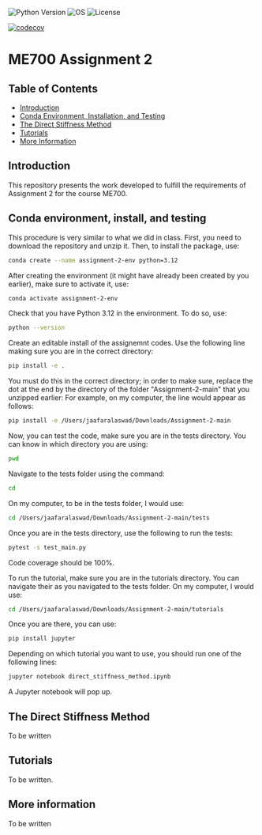 ![Python Version](https://img.shields.io/badge/python-3.12-blue)
![OS](https://img.shields.io/badge/os-ubuntu%20%7C%20macos%20%7C%20windows-blue)
![License](https://img.shields.io/badge/license-MIT-green)

[![codecov](https://codecov.io/gh/jaafaralaswad/Assignment-2/branch/main/graph/badge.svg)](https://codecov.io/gh/jaafaralaswad/Assignment-2) 

# ME700 Assignment 2

## Table of Contents

- [Introduction](#introduction)
- [Conda Environment, Installation, and Testing](#conda-environment-installation-and-testing)
- [The Direct Stiffness Method](#the-direct-stiffness-method)
- [Tutorials](#tutorials)
- [More Information](#more-information)

## Introduction
This repository presents the work developed to fulfill the requirements of Assignment 2 for the course ME700.


## Conda environment, install, and testing

This procedure is very similar to what we did in class. First, you need to download the repository and unzip it. Then, to install the package, use:

```bash
conda create --name assignment-2-env python=3.12
```

After creating the environment (it might have already been created by you earlier), make sure to activate it, use:

```bash
conda activate assignment-2-env
```

Check that you have Python 3.12 in the environment. To do so, use:

```bash
python --version
```

Create an editable install of the assignemnt codes. Use the following line making sure you are in the correct directory:

```bash
pip install -e .
```

You must do this in the correct directory; in order to make sure, replace the dot at the end by the directory of the folder "Assignment-2-main" that you unzipped earlier: For example, on my computer, the line would appear as follows:

```bash
pip install -e /Users/jaafaralaswad/Downloads/Assignment-2-main
```

Now, you can test the code, make sure you are in the tests directory. You can know in which directory you are using:

```bash
pwd
```

Navigate to the tests folder using the command:

```bash
cd
```

On my computer, to be in the tests folder, I would use:

```bash
cd /Users/jaafaralaswad/Downloads/Assignment-2-main/tests
```


Once you are in the tests directory, use the following to run the tests:

```bash
pytest -s test_main.py
```

Code coverage should be 100%.

To run the tutorial, make sure you are in the tutorials directory. You can navigate their as you navigated to the tests folder. On my computer, I would use:

```bash
cd /Users/jaafaralaswad/Downloads/Assignment-2-main/tutorials
```

Once you are there, you can use:

```bash
pip install jupyter
```

Depending on which tutorial you want to use, you should run one of the following lines:


```bash
jupyter notebook direct_stiffness_method.ipynb
```

A Jupyter notebook will pop up.



## The Direct Stiffness Method
To be written


## Tutorials

To be written.

## More information

To be written

